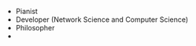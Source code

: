 - Pianist
- Developer (Network Science and Computer Science)
- Philosopher
- 

<!---
salmund/salmund is a ✨ special ✨ repository because its `README.md` (this file) appears on your GitHub profile.
You can click the Preview link to take a look at your changes.
--->
